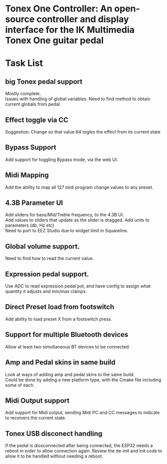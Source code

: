 # Tonex One Controller: An open-source controller and display interface for the IK Multimedia Tonex One guitar pedal
# Task List

## big Tonex pedal support
Mostly complete.<br>
Issues with handling of global variables. Need to find method to obtain current globals from pedal.

## Effect toggle via CC
Suggestion: Change so that value 64 togles the effect from its current state 

## Bypass Support 
Add support for toggling Bypass mode, via the web UI. 

## Midi Mapping
Add the ability to map all 127 midi program change values to any preset. 

## 4.3B Parameter UI
Add sliders for bass/Mid/Treble frequency, to the 4.3B UI.<br>
Add values to sliders that update as the slider is dragged.
Add units to parameters (db, Hz etc)<br>
Need to port to EEZ Studio due to widget limit in Squareline.

## Global volume support. 
Need to find how to read the current value. 

## Expression pedal support. 
Use ADC to read expression pedal pot, and have config to assign what quantity it adjusts and min/max clamps.

## Direct Preset load from footswitch 
Add ability to load preset X from a footswitch press.<br> 

## Support for multiple Bluetooth devices 
Allow at least two simultaneous BT devices to be connected.

## Amp and Pedal skins in same build
Look at ways of adding amp and pedal skins to the same build.<br>
Could be done by adding a new platform type, with the Cmake file including some of each.

## Midi Output support
Add support for Midi output, sending Midi PC and CC messages to indicate to receivers the current state.

## Tonex USB disconect handling
If the pedal is diosconnected after being connected, the ESP32 needs a reboot in order to allow connection again.
Review the de-init and init code to allow it to be handled without needing a reboot.
